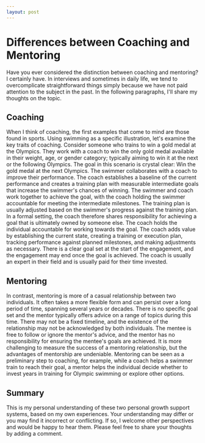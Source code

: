 ```yaml
---
layout: post
---
```

# Differences between Coaching and Mentoring
Have you ever considered the distinction between coaching and mentoring? I certainly have. In interviews and sometimes in daily life, we tend to overcomplicate straightforward things simply because we have not paid attention to the subject in the past. In the following paragraphs, I'll share my thoughts on the topic.

## Coaching
When I think of coaching, the first examples that come to mind are those found in sports. Using swimming as a specific illustration, let's examine the key traits of coaching. Consider someone who trains to win a gold medal at the Olympics. They work with a coach to win the only gold medal available in their weight, age, or gender category; typically aiming to win it at the next or the following Olympics. The goal in this scenario is crystal clear: Win the gold medal at the next Olympics. The swimmer collaborates with a coach to improve their performance. The coach establishes a baseline of the current performance and creates a training plan with measurable intermediate goals that increase the swimmer's chances of winning. The swimmer and coach work together to achieve the goal, with the coach holding the swimmer accountable for meeting the intermediate milestones. The training plan is usually adjusted based on the swimmer's progress against the training plan.
In a formal setting, the coach therefore shares responsibility for achieving a goal that is ultimately owned by someone else. The coach holds the individual accountable for working towards the goal. The coach adds value by establishing the current state, creating a training or execution plan, tracking performance against planned milestones, and making adjustments as necessary. There is a clear goal set at the start of the engagement, and the engagement may end once the goal is achieved. The coach is usually an expert in their field and is usually paid for their time invested.

## Mentoring
In contrast, mentoring is more of a casual relationship between two individuals. It often takes a more flexible form and can persist over a long period of time, spanning several years or decades. There is no specific goal set and the mentor typically offers advice on a range of topics during this time. There may not be a fixed timeline, and the existence of the relationship may not be acknowledged by both individuals. The mentee is free to follow or ignore the mentor's advice, and the mentor has no responsibility for ensuring the mentee's goals are achieved. It is more challenging to measure the success of a mentoring relationship, but the advantages of mentorship are undeniable. Mentoring can be seen as a preliminary step to coaching, for example, while a coach helps a swimmer train to reach their goal, a mentor helps the individual decide whether to invest years in training for Olympic swimming or explore other options.

## Summary
This is my personal understanding of these two personal growth support systems, based on my own experiences. Your understanding may differ or you may find it incorrect or conflicting. If so, I welcome other perspectives and would be happy to hear them. Please feel free to share your thoughts by adding a comment.
